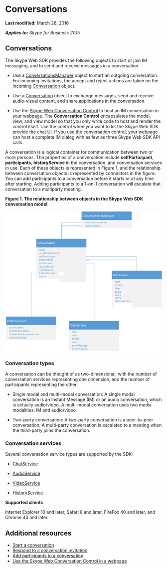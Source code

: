 
# Conversations

 **Last modified:** March 28, 2016

 _**Applies to:** Skype for Business 2015_

## Conversations

The Skype Web SDK provides the following objects to start or join IM messaging, and to send and receive messages in a conversation.


- Use a [ConversationsManager](https://msdn.microsoft.com/en-us/library/office/dn962151(v=office.16).aspx) object to start an outgoing conversation. For incoming invitations, the accept and reject actions are taken on the incoming [Conversation](https://msdn.microsoft.com/en-us/library/office/dn962132(v=office.16).aspx) object.
    
- Use a [Conversation](https://msdn.microsoft.com/en-us/library/office/dn962132(v=office.16).aspx) object to exchange messages, send and receive audio-visual content, and share applications in the conversation.
    
- Use the [Skype Web Conversation Control](UseConversationControl.md) to host an IM conversation in your webpage. The **Conversation Control** encapsulates the model, view, and view model so that you only write code to host and render the control itself. Use the control when you want to let the Skype Web SDK provide the chat UI. If you use the conversation control, your webpage can host a complete IM dialog with as few as three Skype Web SDK API calls.
    
A conversation is a logical container for communication between two or more persons. The properties of a conversation include  **selfParticipant**, **participants**, **historyService** in the conversation, and conversation services in use. Each of these objects is represented in Figure 1, and the relationship between conversation objects is represented by connectors in the figure. You can add participants to a conversation before it starts or at any time after starting. Adding participants to a 1-on-1 conversation will escalate that conversation to a multiparty meeting.


**Figure 1. The relationship between objects in the Skype Web SDK conversation model**

![SkypeWebSDK_ConvObjects](images/7bb0af54-be7a-4c3b-a41c-516b8e7bcd04.png)
### Conversation types

A conversation can be thought of as two-dimensional, with the number of conversation services representing one dimension, and the number of participants representing the other.


- Single modal and multi-modal conversation: A single modal conversation is an Instant Message (IM) or an audio conversation, which is actually audio/video. A multi-modal conversation uses two media modalities: IM and audio/video.
    
- Two-party conversation: A two-party conversation is a peer-to-peer conversation. A multi-party conversation is escalated to a meeting when the third-party joins the conversation.
    

### Conversation services

Several conversation service types are supported by the SDK:


- [ChatService](https://msdn.microsoft.com/en-us/library/office/dn962148(v=office.16).aspx)  
    
- [AudioService](https://msdn.microsoft.com/en-us/library/office/mt219384(v=office.16).aspx)  
    
- [VideoService](https://msdn.microsoft.com/en-us/library/office/mt219389(v=office.16).aspx)  
    
- [HistoryService](https://msdn.microsoft.com/en-us/library/office/dn962130(v=office.16).aspx)  

    
**Supported clients**
    
Internet Explorer 10 and later, Safari 8 and later, FireFox 40 and later, and Chrome 43 and later.


## Additional resources


- [Start a conversation](StartConversation.md)
- [Respond to a conversation invitation](RespondToInvitation.md)
- [Add participants to a conversation](AddParticipants.md)
- [Use the Skype Web Conversation Control in a webpage](UseConversationControl.md)
